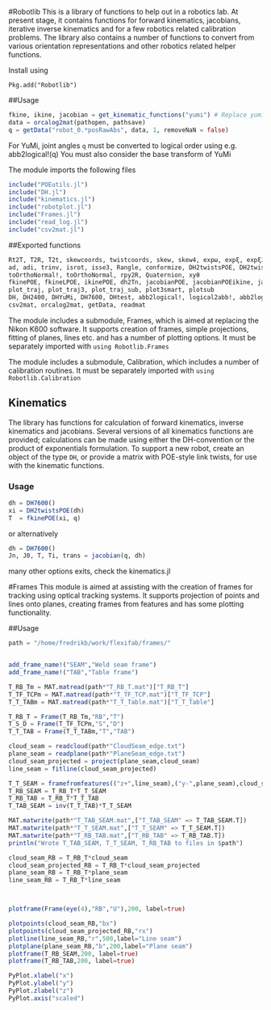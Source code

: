 #Robotlib
This is a library of functions to help out in a robotics lab. At present stage, it contains functions for forward kinematics, jacobians, iterative inverse kinematics and for a few robotics related calibration problems. The library also contains a number of functions to convert from various orientation representations and other robotics related helper functions.

Install using

`Pkg.add("Robotlib")`

##Usage
```julia
fkine, ikine, jacobian = get_kinematic_functions("yumi") # Replace yumi for your robot model, as long as it's supported
data = orcalog2mat(pathopen, pathsave)
q = getData("robot_0.*posRawAbs", data, 1, removeNaN = false)
```

For YuMi, joint angles `q` must be converted to logical order using e.g. abb2logical!(q)
You must also consider the base transform of YuMi

The module imports the following files

```julia
include("POEutils.jl")
include("DH.jl")
include("kinematics.jl")
include("robotplot.jl")
include("Frames.jl")
include("read_log.jl")
include("csv2mat.jl")
```

##Exported functions
```julia
Rt2T, T2R, T2t, skewcoords, twistcoords, skew, skew4, expω, expξ, expξ2, expξ!, logT, logR
ad, adi, trinv, isrot, isse3, Rangle, conformize, DH2twistsPOE, DH2twistsLPOE, dh2Tn
toOrthoNormal!, toOrthoNormal, rpy2R, Quaternion, xyθ
fkinePOE, fkineLPOE, ikinePOE, dh2Tn, jacobianPOE, jacobianPOEikine, jacobian, get_kinematic_functions
plot_traj, plot_traj3, plot_traj_sub, plot3smart, plotsub
DH, DH2400, DHYuMi, DH7600, DHtest, abb2logical!, logical2abb!, abb2logical, logical2abb
csv2mat, orcalog2mat, getData, readmat
```

The module includes a submodule, Frames, which is aimed at replacing the Nikon K600 software. It supports creation of frames, simple projections, fitting of planes, lines etc. and has a number of plotting options. It must be separately imported with `using Robotlib.Frames`

The module includes a submodule, Calibration, which includes a number of calibration routines. It must be separately imported with `using Robotlib.Calibration`

## Kinematics
The library has functions for calculation of forward kinematics, inverse kinematics and jacobians. Several versions of all kinematics functions are provided; calculations can be made using either the DH-convention or the product of exponentials formulation. To support a new robot, create an object of the type `DH`, or provide a matrix with POE-style link twists, for use with the kinematic functions.
### Usage
```julia
dh = DH7600()
xi = DH2twistsPOE(dh)
T  = fkinePOE(xi, q)
```
or alternatively
```julia
dh = DH7600()
Jn, J0, T, Ti, trans = jacobian(q, dh)
```
many other options exits, check the kinematics.jl

#Frames
This module is aimed at assisting with the creation of frames for tracking using optical tracking systems. It supports projection of points and lines onto planes, creating frames from features and has some plotting functionality.

##Usage
```julia
path = "/home/fredrikb/work/flexifab/frames/"


add_frame_name!("SEAM","Weld seam frame")
add_frame_name!("TAB","Table frame")

T_RB_Tm = MAT.matread(path*"T_RB_T.mat")["T_RB_T"]
T_TF_TCPm = MAT.matread(path*"T_TF_TCP.mat")["T_TF_TCP"]
T_T_TABm = MAT.matread(path*"T_T_Table.mat")["T_T_Table"]

T_RB_T = Frame(T_RB_Tm,"RB","T")
T_S_D = Frame(T_TF_TCPm,"S","D")
T_T_TAB = Frame(T_T_TABm,"T","TAB")

cloud_seam = readcloud(path*"CloudSeam_edge.txt")
plane_seam = readplane(path*"PlaneSeam_edge.txt")
cloud_seam_projected = project(plane_seam,cloud_seam)
line_seam = fitline(cloud_seam_projected)

T_T_SEAM = framefromfeatures(("z+",line_seam),("y-",plane_seam),cloud_seam_projected[1],"SEAM")
T_RB_SEAM = T_RB_T*T_T_SEAM
T_RB_TAB = T_RB_T*T_T_TAB
T_TAB_SEAM = inv(T_T_TAB)*T_T_SEAM

MAT.matwrite(path*"T_TAB_SEAM.mat",["T_TAB_SEAM" => T_TAB_SEAM.T])
MAT.matwrite(path*"T_T_SEAM.mat",["T_T_SEAM" => T_T_SEAM.T])
MAT.matwrite(path*"T_RB_TAB.mat",["T_RB_TAB" => T_RB_TAB.T])
println("Wrote T_TAB_SEAM, T_T_SEAM, T_RB_TAB to files in $path")

cloud_seam_RB = T_RB_T*cloud_seam
cloud_seam_projected_RB = T_RB_T*cloud_seam_projected
plane_seam_RB = T_RB_T*plane_seam
line_seam_RB = T_RB_T*line_seam



plotframe(Frame(eye(4),"RB","U"),200, label=true)

plotpoints(cloud_seam_RB,"bx")
plotpoints(cloud_seam_projected_RB,"rx")
plotline(line_seam_RB,"r",500,label="Line seam")
plotplane(plane_seam_RB,"b",200,label="Plane seam")
plotframe(T_RB_SEAM,200, label=true)
plotframe(T_RB_TAB,200, label=true)

PyPlot.xlabel("x")
PyPlot.ylabel("y")
PyPlot.zlabel("z")
PyPlot.axis("scaled")
```
